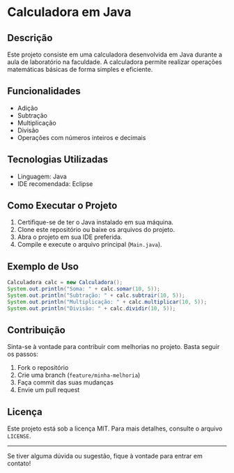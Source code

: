 # Calculadora em Java

## Descrição
Este projeto consiste em uma calculadora desenvolvida em Java durante a aula de laboratório na faculdade. A calculadora permite realizar operações matemáticas básicas de forma simples e eficiente.

## Funcionalidades
- Adição
- Subtração
- Multiplicação
- Divisão
- Operações com números inteiros e decimais

## Tecnologias Utilizadas
- Linguagem: Java
- IDE recomendada: Eclipse

## Como Executar o Projeto
1. Certifique-se de ter o Java instalado em sua máquina.
2. Clone este repositório ou baixe os arquivos do projeto.
3. Abra o projeto em sua IDE preferida.
4. Compile e execute o arquivo principal (`Main.java`).

## Exemplo de Uso
```java
Calculadora calc = new Calculadora();
System.out.println("Soma: " + calc.somar(10, 5));
System.out.println("Subtração: " + calc.subtrair(10, 5));
System.out.println("Multiplicação: " + calc.multiplicar(10, 5));
System.out.println("Divisão: " + calc.dividir(10, 5));
```

## Contribuição
Sinta-se à vontade para contribuir com melhorias no projeto. Basta seguir os passos:
1. Fork o repositório
2. Crie uma branch (`feature/minha-melhoria`)
3. Faça commit das suas mudanças
4. Envie um pull request

## Licença
Este projeto está sob a licença MIT. Para mais detalhes, consulte o arquivo `LICENSE`.

---

Se tiver alguma dúvida ou sugestão, fique à vontade para entrar em contato!

